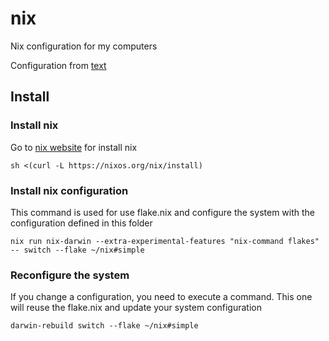 # nix
Nix configuration for my computers

Configuration from [text](https://github.com/dmmulroy/kickstart.nix/tree/main)

## Install

### Install nix

Go to [nix website](https://nixos.org/download/) for install nix

```
sh <(curl -L https://nixos.org/nix/install)
```

### Install nix configuration

This command is used for use flake.nix and configure the system with the configuration defined in this folder

```
nix run nix-darwin --extra-experimental-features "nix-command flakes" -- switch --flake ~/nix#simple
```

### Reconfigure the system

If you change a configuration, you need to execute a command. This one will reuse the flake.nix and update your system configuration

```
darwin-rebuild switch --flake ~/nix#simple
```